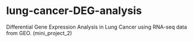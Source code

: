 # lung-cancer-DEG-analysis
Differential Gene Expression Analysis in Lung Cancer using RNA-seq data from GEO. (mini_project_2)
